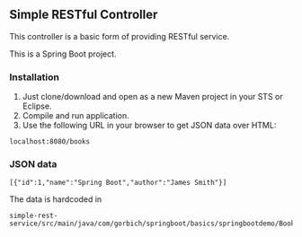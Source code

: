 ## Simple RESTful Controller 
This controller is a basic form of providing RESTful service.

This is a Spring Boot project.

### Installation
1. Just clone/download and open as a new Maven project in your STS or Eclipse.
2. Compile and run application.
3. Use the following URL in your browser to get JSON data over HTML:
```
localhost:8080/books
```

### JSON data
```
[{"id":1,"name":"Spring Boot","author":"James Smith"}]
```
The data is hardcoded in 
```
simple-rest-service/src/main/java/com/gorbich/springboot/basics/springbootdemo/BooksController.java
```
